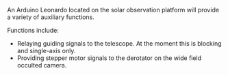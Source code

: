 An Arduino Leonardo located on the solar observation platform will provide a variety of auxiliary functions.

Functions include:
- Relaying guiding signals to the telescope. At the moment this is blocking and single-axis only.
- Providing stepper motor signals to the derotator on the wide field occulted camera.
